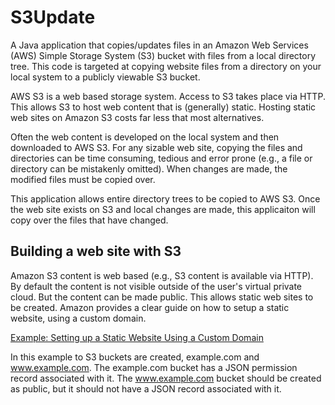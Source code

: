 # S3Update
A Java application that copies/updates files in an Amazon Web Services (AWS) Simple Storage System (S3) bucket 
with files from a local directory tree.  This code is targeted at copying website files from a directory on your local system to a publicly viewable S3 bucket.

AWS S3 is a web based storage system. Access to S3 takes place via HTTP. This allows S3 to host web content that is
(generally) static. Hosting static web sites on Amazon S3 costs far less that most alternatives.

Often the web content is developed on the local system and then downloaded to AWS S3. For any sizable web site, copying 
the files and directories can be time consuming, tedious and error prone (e.g., a file or directory can be mistakenly omitted).
When changes are made, the modified files must be copied over.

This application allows entire directory trees to be copied to AWS S3. Once the web site exists on S3 and local changes are
made, this applicaiton will copy over the files that have changed.

## Building a web site with S3

Amazon S3 content is web based (e.g., S3 content is available via HTTP). By default the content is not visible outside of 
the user's virtual private cloud. But the content can be made public. This allows static web sites to be created. 
Amazon provides a clear guide on how to setup a static website, using a custom domain.

[Example: Setting up a Static Website Using a Custom Domain](https://docs.aws.amazon.com/AmazonS3/latest/dev/website-hosting-custom-domain-walkthrough.html)

In this example to S3 buckets are created, example.com and www.example.com. The example.com bucket has a JSON 
permission record associated with it. The www.example.com bucket should be created as public, but it should not 
have a JSON record associated with it.

